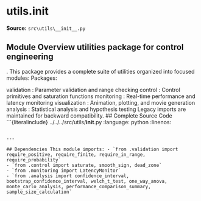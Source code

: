 # utils.__init__

**Source:** `src\utils\__init__.py`

## Module Overview utilities package for control engineering

. This package provides a complete suite of utilities organized into focused modules: Packages:


validation : Parameter validation and range checking
control : Control primitives and saturation functions
monitoring : Real-time performance and latency monitoring
visualization : Animation, plotting, and movie generation
analysis : Statistical analysis and hypothesis testing Legacy imports are maintained for backward compatibility. ## Complete Source Code ```{literalinclude} ../../../src/utils/__init__.py
:language: python
:linenos:
```

---

## Dependencies This module imports: - `from .validation import require_positive, require_finite, require_in_range, require_probability`
- `from .control import saturate, smooth_sign, dead_zone`
- `from .monitoring import LatencyMonitor`
- `from .analysis import confidence_interval, bootstrap_confidence_interval, welch_t_test, one_way_anova, monte_carlo_analysis, performance_comparison_summary, sample_size_calculation`
